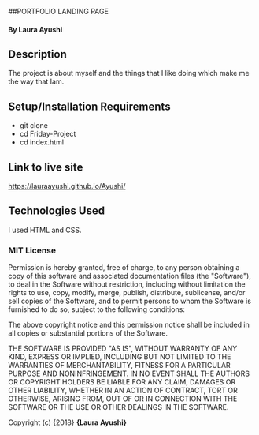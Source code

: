 ##PORTFOLIO LANDING PAGE
#### By **Laura Ayushi**
## Description
The project is about myself and the things that I like doing which make me the way that Iam.
## Setup/Installation Requirements
* git clone
* cd Friday-Project
* cd index.html
## Link to live site 
https://lauraayushi.github.io/Ayushi/
## Technologies Used
I used HTML and CSS.
### MIT License

Permission is hereby granted, free of charge, to any person obtaining a copy
of this software and associated documentation files (the "Software"), to deal
in the Software without restriction, including without limitation the rights
to use, copy, modify, merge, publish, distribute, sublicense, and/or sell
copies of the Software, and to permit persons to whom the Software is
furnished to do so, subject to the following conditions:

The above copyright notice and this permission notice shall be included in all
copies or substantial portions of the Software.

THE SOFTWARE IS PROVIDED "AS IS", WITHOUT WARRANTY OF ANY KIND, EXPRESS OR
IMPLIED, INCLUDING BUT NOT LIMITED TO THE WARRANTIES OF MERCHANTABILITY,
FITNESS FOR A PARTICULAR PURPOSE AND NONINFRINGEMENT. IN NO EVENT SHALL THE
AUTHORS OR COPYRIGHT HOLDERS BE LIABLE FOR ANY CLAIM, DAMAGES OR OTHER
LIABILITY, WHETHER IN AN ACTION OF CONTRACT, TORT OR OTHERWISE, ARISING FROM,
OUT OF OR IN CONNECTION WITH THE SOFTWARE OR THE USE OR OTHER DEALINGS IN THE
SOFTWARE.

Copyright (c) {2018} **{Laura Ayushi}**
  



